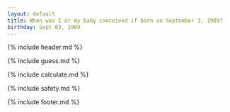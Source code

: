 ```yaml
---
layout: default
title: When was I or my baby conceived if born on September 3, 1909?
birthday: Sept 03, 1909
---
```


{% include header.md %}

{% include guess.md %}

{% include calculate.md %}

{% include safety.md %}

{% include footer.md %}



